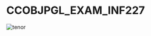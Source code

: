 # CCOBJPGL_EXAM_INF227
![tenor](https://user-images.githubusercontent.com/122036602/236993183-41264fae-def1-4a2c-b0fc-32fc5c4e6274.gif)
